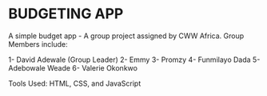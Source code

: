 # BUDGETING APP

A simple budget app - A group project assigned by CWW Africa. Group Members include:

1- David Adewale (Group Leader)
2- Emmy
3- Promzy
4- Funmilayo Dada
5- Adebowale Weade
6- Valerie Okonkwo

Tools Used:
HTML, CSS, and JavaScript
